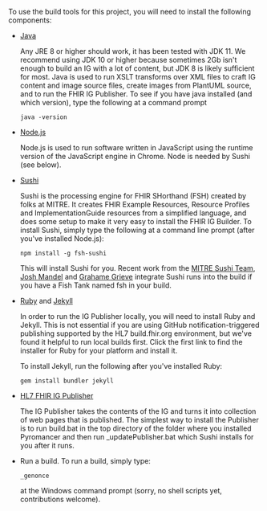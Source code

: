 To use the build tools for this project, you will need to install the following components:

* [Java](https://jdk.java.net/java-se-ri/11)

  Any JRE 8 or higher should work, it has been tested with JDK 11.  We recommend using
  JDK 10 or higher because sometimes 2Gb isn't enough to build an IG with a lot of content,
  but JDK 8 is likely sufficient for most.  Java is used to run XSLT transforms over XML files
  to craft IG content and image source files, create images from PlantUML source, and
  to run the FHIR IG Publisher.
  To see if you have java installed (and which version), type the following at a command prompt

    <code>java -version</code>

* [Node.js](https://nodejs.org/en/)

  Node.js is used to run software written in JavaScript using the runtime version of the
  JavaScript engine in Chrome.  Node is needed by Sushi (see below).

* [Sushi](https://github.com/FHIR/sushi)

  Sushi is the processing engine for FHIR SHorthand (FSH) created by folks at MITRE. It
  creates FHIR Example Resources, Resource Profiles and ImplementationGuide resources from
  a simplified language, and does some setup to make it very easy to install the FHIR IG
  Builder.  To install Sushi, simply type the following at a command line prompt (after
  you've installed Node.js):

    <code>npm install -g fsh-sushi</code>

  This will install Sushi for you. Recent work from the [MITRE Sushi Team](https://github.com/FHIR/sushi/graphs/contributors),
  [Josh Mandel](@jmandel) and [Grahame Grieve](@grahamegrieve) integrate Sushi
  runs into the build if you have a Fish Tank named fsh in your build.


* [Ruby](https://www.ruby-lang.org/en/downloads/) and [Jekyll]()

  In order to run the IG Publisher locally, you will need to install Ruby and Jekyll.
  This is  not essential if you are using GitHub notification-triggered publishing supported
  by the HL7 build.fhir.org environment, but we've found it helpful to run local
  builds first.  Click the first link to find the installer for Ruby for your platform
  and install it.

  To install Jekyll, run the following after you've installed Ruby:

   <code>gem install bundler jekyll</code>

* [HL7 FHIR IG Publisher](https://github.com/HL7/fhir-ig-publisher)

  The IG Publisher takes the contents of the IG and turns it into collection of web pages
  that is published.  The simplest way to install the Publisher is to
  run build.bat in the top directory of the folder where you installed Pyromancer
  and then run _updatePublisher.bat which Sushi installs for you after it runs.

* Run a build. To run a build, simply type:

  <code>_genonce</code>

  at the Windows command prompt (sorry, no shell scripts yet, contributions welcome).


